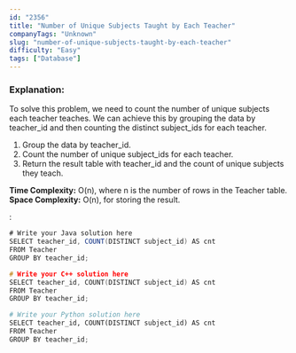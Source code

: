 ```yaml
---
id: "2356"
title: "Number of Unique Subjects Taught by Each Teacher"
companyTags: "Unknown"
slug: "number-of-unique-subjects-taught-by-each-teacher"
difficulty: "Easy"
tags: ["Database"]
---
```


### Explanation:
To solve this problem, we need to count the number of unique subjects each teacher teaches. We can achieve this by grouping the data by teacher_id and then counting the distinct subject_ids for each teacher.

1. Group the data by teacher_id.
2. Count the number of unique subject_ids for each teacher.
3. Return the result table with teacher_id and the count of unique subjects they teach.

**Time Complexity:** O(n), where n is the number of rows in the Teacher table.
**Space Complexity:** O(n), for storing the result.

:

```java
# Write your Java solution here
SELECT teacher_id, COUNT(DISTINCT subject_id) AS cnt
FROM Teacher
GROUP BY teacher_id;
```

```cpp
# Write your C++ solution here
SELECT teacher_id, COUNT(DISTINCT subject_id) AS cnt
FROM Teacher
GROUP BY teacher_id;
```

```python
# Write your Python solution here
SELECT teacher_id, COUNT(DISTINCT subject_id) AS cnt
FROM Teacher
GROUP BY teacher_id;
```